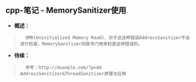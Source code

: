 ## cpp-笔记 - MemorySanitizer使用
- **概述：**
>       UMR(Uninitialized Memory Read)，对于这这种错误AddressSanitizer不会进行检查，MemorySanitizer则是专门用来检查这种错误的。
>
>
>
>
>
>
>
>
>
>
>
>
>
>
>
>
>

- **待续：**
>       参考：http://duanple.com/?p=44     AddressSanitizer&ThreadSanitizer原理与应用
>
>
>
>
>
>
>
>
>
>
>
>
>
>
>
>
>
>
>
